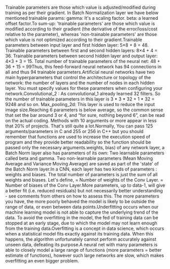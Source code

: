 Trainable parameters are those which value is adjusted/modified during training as per their gradient. In Batch Normalization layer we have below mentioned trainable params: gamma: It's a scaling factor. beta: a learned offset factor.To sum-up: 'trainable parameters' are those which value is modified according to their gradient (the derivative of the error/loss/cost relative to the parameter), whereas 'non-trainable parameters' are those which value is not optimized according to their gradient.Trainable parameters between input layer and first hidden layer: 5×8 + 8 = 48. Trainable parameters between first and second hidden layers: 8×4 + 4 = 36. Trainable parameters between second hidden layer and output layer: 4×3 + 3 = 15. Total number of trainable parameters of the neural net: 48 + 36 + 15 = 99Thus, this feed-forward neural network has 94 connections in all and thus 94 trainable parameters.Artificial neural networks have two main hyperparameters that control the architecture or topology of the network: the number of layers and the number of nodes in each hidden layer. You must specify values for these parameters when configuring your network.Convolutional_2 : As convolutional_1 already learned 32 filters. So the number of trainable parameters in this layer is 3 * 3 * 32 + 1 * 32 = 9248 and so on. Max_pooling_2d: This layer is used to reduce the input image size.Reaching 6 parameters is below average, so the common sense that set the bar around 3 or 4, and “for sure, nothing beyond 6”, can be read on the actual coding. Methods with 10 arguments or more appear in less that 20% of projects. That's still quite a lot.Normally, You can pass 125 arguments/parameters in C and 255 or 256 in C++ but you should remember that functions are used to increase the execution speed of program and they provide better readability so the function should be passed only the necessary arguments.weights, bias) of any network layer, a Batch Norm layer also has parameters of its own: Two learnable parameters called beta and gamma. Two non-learnable parameters (Mean Moving Average and Variance Moving Average) are saved as part of the 'state' of the Batch Norm layer.In a CNN, each layer has two kinds of parameters : weights and biases. The total number of parameters is just the sum of all weights and biases. Let's define, = Number of weights of the Conv Layer. = Number of biases of the Conv Layer.More parameters, up to data-1, will give a better fit (i.e. reduced residuals) but not necessarily better understanding - see comments from others on how to assess this. The more parameters you have, the more poorly behaved the model is likely to be outside the range of data, or even between data points.Underfitting occurs when our machine learning model is not able to capture the underlying trend of the data. To avoid the overfitting in the model, the fed of training data can be stopped at an early stage, due to which the model may not learn enough from the training data.Overfitting is a concept in data science, which occurs when a statistical model fits exactly against its training data. When this happens, the algorithm unfortunately cannot perform accurately against unseen data, defeating its purpose.A neural net with many parameters is able to closely model a large range of functions (more parameters = better estimate of functions), however such large networks are slow, which makes overfitting an even bigger problem.
